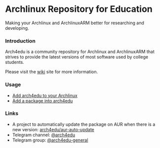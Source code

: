 Archlinux Repository for Education
========
Making your Archlinux and ArchlinuxARM better for researching and developing.

### Introduction

Arch4edu is a community repository for Archlinux and ArchlinuxARM that strives to provide the latest versions of most software used by college students.

Please visit the [wiki](../../wiki) site for more information.

### Usage

* [Add arch4edu to your Archlinux](https://github.com/arch4edu/arch4edu/wiki/Add-arch4edu-to-your-Archlinux)
* [Add a package into arch4edu](https://github.com/arch4edu/arch4edu/wiki/Add-a-package-to-arch4edu)

### Links
* A project to automatically update the package on AUR when there is a new version: [arch4edu/aur-auto-update](https://github.com/arch4edu/aur-auto-update)
* Telegram channel: [@arch4edu](https://t.me/arch4edu)
* Telegram group: [@arch4edu-general](https://t.me/arch4edu_general)
